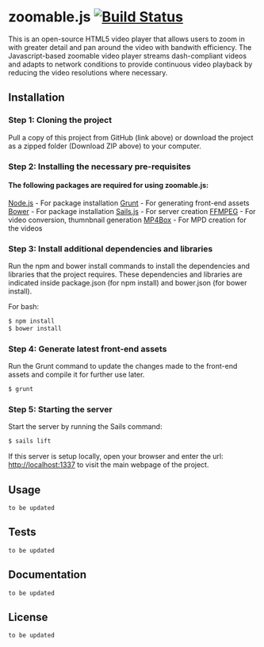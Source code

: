 # zoomable.js [![Build Status][travis-image]][travis-url] 
This is an open-source HTML5 video player that allows users to zoom in with greater detail and pan around the video with bandwith efficiency. The Javascript-based zoomable video player streams dash-compliant videos and adapts to network conditions to provide continuous video playback by reducing the video resolutions where necessary.

## Installation

### Step 1: Cloning the project

Pull a copy of this project from GitHub (link above) or download the project as a zipped folder (Download ZIP above) to your computer.

### Step 2: Installing the necessary pre-requisites

#### The following packages are required for using zoomable.js:
[Node.js](http://nodejs.org) - For package installation
[Grunt](http://gruntjs.com/) - For generating front-end assets
[Bower](http://www.npmjs.com/package/bower) - For package installation
[Sails.js](http://sailsjs.org/get-started) - For server creation
[FFMPEG](https://ffmpeg.org/download.html) - For video conversion, thumnbnail generation
[MP4Box](https://gpac.wp.mines-telecom.fr/downloads/) - For MPD creation for the videos

### Step 3: Install additional dependencies and libraries

Run the npm and bower install commands to install the dependencies and libraries that the project requires. These dependencies and libraries are indicated inside package.json (for npm install) and bower.json (for bower install).

For bash:
```bash
$ npm install 
$ bower install 
```

### Step 4: Generate latest front-end assets

Run the Grunt command to update the changes made to the front-end assets and compile it for further use later.
```bash
$ grunt
```

### Step 5: Starting the server

Start the server by running the Sails command:
```bash
$ sails lift
```

If this server is setup locally, open your browser and enter the url: [http://localhost:1337](http://localhost:1337) to visit the main webpage of the project.

## Usage
`to be updated`


## Tests
`to be updated`


## Documentation
`to be updated`


## License
`to be updated`

[travis-image]: https://travis-ci.org/nus-mtp/zoomable.js.svg?branch=develop
[travis-url]: https://travis-ci.org/nus-mtp/zoomable.js
